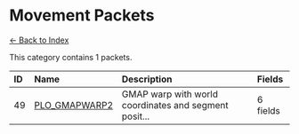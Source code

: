 # Movement Packets

[← Back to Index](../index.md)

This category contains 1 packets.

| ID | Name | Description | Fields |
|:---|:-----|:------------|:-------|
| 49 | [PLO_GMAPWARP2](../packets/PLO_GMAPWARP2.md) | GMAP warp with world coordinates and segment posit... | 6 fields |
